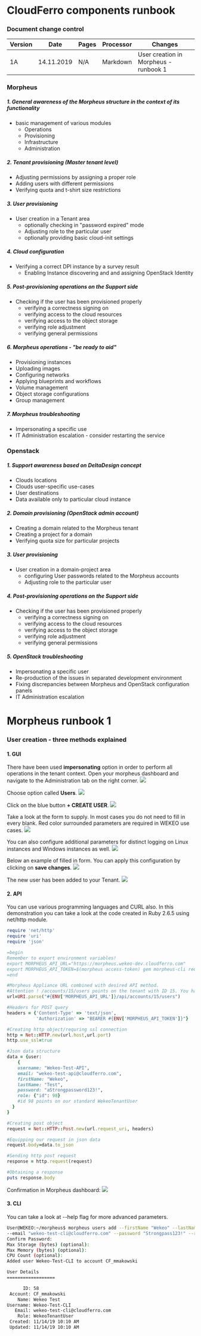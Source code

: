# CloudFerro components runbook
### Document change control

 Version | Date | Pages | Processor | Changes| 
 --------|------|-------|-----------|---------
1A | 14.11.2019 | N/A | Markdown  |  User creation in Morpheus - runbook 1  |

### Morpheus

##### 1. General awareness of the Morpheus structure in the context of its functionality
   - basic management of various modules
      - Operations
      - Provisioning
      - Infrastructure
      - Administration


##### 2.  Tenant provisioning (Master tenant level)

   - Adjusting permissions by assigning a proper role
   - Adding users with different permissions
   - Verifying quota and t-shirt size restrictions


##### 3.  User provisioning
  - User creation in a Tenant area
      - optionally checking in "password expired" mode
      - Adjusting role to the particular user
      - optionally providing basic cloud-init settings
   
   
##### 4.  Cloud configuration
  - Verifying a correct DPI instance by a survey result
    - Enabling Instance discovering and and assigning OpenStack Identity


##### 5. Post-provisioning operations on the Support side
   - Checking if the user has been provisioned properly
      - verifying a correctness signing on
      - verifying access to the cloud resources
      - verifying access to the object storage
      - verifying role adjustment
      - verifying general permissions


##### 6. Morpheus operations - "be ready to aid"
   - Provisioning instances
   - Uploading images
   - Configuring networks
   - Applying blueprints and workflows
   - Volume management
   - Object storage configurations
   - Group management


##### 7. Morpheus troubleshooting
  - Impersonating a specific use
  - IT Administration escalation - consider restarting the service

### Openstack

##### 1. Support awareness based on DeltaDesign concept
   - Clouds locations
   - Clouds user-specific use-cases
   - User destinations
   - Data available only to particular cloud instance


##### 2.  Domain provisioning (OpenStack admin account)
   - Creating a domain related to the Morpheus tenant
   - Creating a project for a domain
   - Verifying quota size for particular projects


##### 3.  User provisioning
  - User creation in a domain-project area
      - configuring User passwords related to the Morpheus accounts
      - Adjusting role to the particular user 


##### 4. Post-provisioning operations on the Support side
   - Checking if the user has been provisioned properly
      - verifying a correctness signing on
      - verifying access to the cloud resources
      - verifying access to the object storage
      - verifying role adjustment
      - verifying general permissions


##### 5. OpenStack troubleshooting
  - Impersonating a specific user
  - Re-production of the issues in separated development environment
  - Fixing discrepancies between Morpheus and OpenStack configuration panels
  - IT Administration escalation



# Morpheus runbook 1

### User creation - three methods explained

#### 1. GUI

There have been used **impersonating** option in order to perform all operations in the tenant context.
Open your morpheus dashboard and navigate to the Administration tab on the right corner.
<kbd>
![](Wekeo-runbook-cloudferro-images/user_creation/1_dashboard.png)
</kbd>

Choose option called **Users**.
<kbd>
![](Wekeo-runbook-cloudferro-images/user_creation/2_users_choosing.png)
</kbd>

Click on the blue button **+ CREATE USER**.
<kbd>
![](Wekeo-runbook-cloudferro-images/user_creation/3_create_user_option.png)
</kbd>

Take a look at the form to supply. In most cases you do not need to fill in every blank. Red color surrounded parameters are required in WEKEO use cases.
<kbd>
![](Wekeo-runbook-cloudferro-images/user_creation/4_form.png)
</kbd>

You can also configure additional parameters for distinct logging on Linux instances and Windows instances as well.
<kbd>
![](Wekeo-runbook-cloudferro-images/user_creation/4_form_b.png)
</kbd>

Below an example of filled in form. You can apply this configuration by clicking on **save changes**.
<kbd>
![](Wekeo-runbook-cloudferro-images/user_creation/5_form_filled.png)
</kbd>

The new user has been added to your Tenant.
<kbd>
![](Wekeo-runbook-cloudferro-images/user_creation/6_new_user_added.png)
</kbd>

#### 2. API
You can use various programming languages and CURL also.
In this demonstration you can take a look at the code created in Ruby 2.6.5 using net/http module.



``` ruby
require 'net/http'
require 'uri'
require 'json'

=begin
Remember to export environment variables!
export MORPHEUS_API_URL="https://morpheus.wekeo-dev.cloudferro.com"
export MORPHEUS_API_TOKEN=$(morpheus access-token) gem morpheus-cli required
=end

#Morpheus Appliance URL combined with desired API method. 
#Attention ! /accounts/15/users points on the tenant with ID 15. You have to reassure yourself if you have chosen a correct ID.
url=URI.parse("#{ENV['MORPHEUS_API_URL']}/api/accounts/15/users")

#Headers for POST query
headers = {'Content-Type' => 'text/json',
           'Authorization' => "BEARER #{ENV['MORPHEUS_API_TOKEN']}"}

#Creating http object/requring ssl connection
http = Net::HTTP.new(url.host,url.port)
http.use_ssl=true

#Json data structure
data = {user:
    {
    username: "Wekeo-Test-API",
    email: "wekeo-test-api@cloudferro.com",
    firstName: "Wekeo",
    lastName: "Test",
    password: "aStrongpassword123!",
    role: {"id": 98}
    #id 98 points on our standard WekeoTenantUser
  }
}

#Creating post object
request = Net::HTTP::Post.new(url.request_uri, headers)

#Equipping our request in json data
request.body=data.to_json

#Sending http post request
response = http.request(request)

#Obtaining a response
puts response.body
```

Confirmation in Morpheus dashboard:
<kbd>
![](Wekeo-runbook-cloudferro-images/user_creation/7_user_added_using_api.png)
</kbd>

#### 3. CLI

You can take a look at --help flag for more advanced parameters.
``` bash
User@WEKEO:~/morpheus$ morpheus users add --firstName "Wekeo" --lastName "Test" --username "Wekeo-Test-CLI" \
--email "wekeo-test-cli@cloudferro.com" --password "Strongpass123!" --role "WekeoTenantUser" --account-id 15
Confirm Password: 
Max Storage (bytes) (optional): 
Max Memory (bytes) (optional): 
CPU Count (optional): 
Added user Wekeo-Test-CLI to account CF_mmakowski

User Details
==================

      ID: 58
 Account: CF_mmakowski
    Name: Wekeo Test
Username: Wekeo-Test-CLI
   Email: wekeo-test-cli@cloudferro.com
    Role: WekeoTenantUser
 Created: 11/14/19 10:10 AM
 Updated: 11/14/19 10:10 AM
```